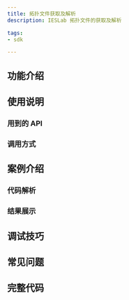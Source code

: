 ```yaml
---
title: 拓扑文件获取及解析
description: IESLab 拓扑文件的获取及解析

tags:
- sdk

---
```


## 功能介绍

## 使用说明

### 用到的 API

### 调用方式

## 案例介绍

### 代码解析

### 结果展示

## 调试技巧

## 常见问题

## 完整代码